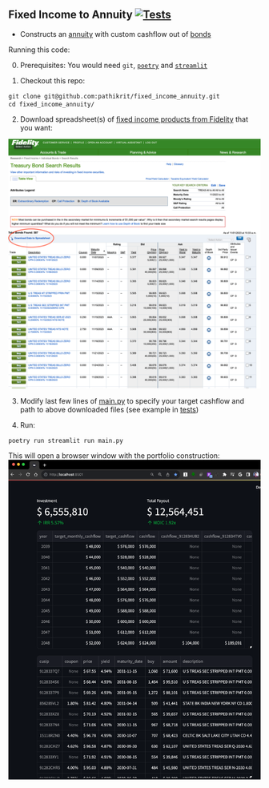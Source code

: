 Fixed Income to Annuity [![Tests](https://github.com/pathikrit/fixed_income_annuity/actions/workflows/test.yml/badge.svg)](https://github.com/pathikrit/fixed_income_annuity/actions/workflows/test.yml)
----

* Constructs an [annuity](https://www.investopedia.com/investing/overview-of-annuities/) with custom cashflow out of [bonds]([https://fixedincome.fidelity.com/ftgw/fi/FILanding#tbindividual-bonds|treasury](https://www.investopedia.com/financial-edge/0312/the-basics-of-bonds.aspx))

Running this code:

0. Prerequisites: You would need `git`, [`poetry`](https://python-poetry.org/docs/#installation) and [`streamlit`](https://docs.streamlit.io/library/get-started/installation)

1. Checkout this repo:
```
git clone git@github.com:pathikrit/fixed_income_annuity.git
cd fixed_income_annuity/
```

2. Download spreadsheet(s) of [fixed income products from Fidelity](https://fixedincome.fidelity.com/ftgw/fi/FILanding#tbindividual-bonds|treasury) that you want:

![fidelity.png](fidelity.png)

3. Modify last few lines of [main.py](main.py#L170) to specify your target cashflow and path to above downloaded files (see example in [tests](tests/test_calculator.py)) 

4. Run: 
```
poetry run streamlit run main.py
```

This will open a browser window with the portfolio construction:
![output.png](output.png)

